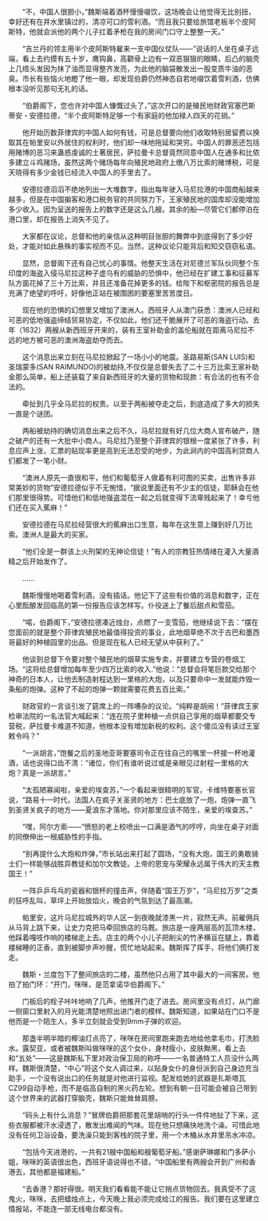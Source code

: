 　　“不，中国人很胆小，”魏斯端着酒杯慢慢啜饮，这场晚会让他觉得无比别扭，幸好还有在井水里镇过的，清凉可口的雪利酒。“而且我只要给旅馆老板半个皮阿斯特，他就会派他的两个儿子扛着矛枪在我的房间门口守上整整一天。”

　　“吉兰丹的领主用半个皮阿斯特雇来一支中国仪仗队――”说话的人坐在桌子远端，看上去约摸有五十岁，鹰钩鼻，高颧骨上边有一双恶狠狠的眼睛，后凸的脑壳上几绺头发因为抹了油而显得整齐发亮，为此他的脑袋散发出一股变质牛油的恶臭。市长有些恼火地瞪了他一眼，却发现伯爵仍然神态自若地啜饮着雪利酒，仿佛根本没听见那句无礼的话。

　　“伯爵阁下，您也许对中国人慷慨过头了，”这次开口的是殖民地财政官塞巴斯蒂安・安德拉德，“半个皮阿斯特足够一个有家庭的他加禄人四天的花销。”

　　他开始历数菲律宾的中国人如何有钱，可是总督要向他们收取特别居留费以换取其在帕里安以外居住的权利时，他们却一味地拖延和哭穷。中国人的罪恶还包括用赌博的恶习来蛊惑虔诚的土著居民，萨拉曼卡总督竟然同意中国人在通多和比侬多建立斗鸡赌场，虽然这两个赌场每年向殖民地政府上缴八万比索的赌博税，可是天晓得有多少金钱已经流入中国人的手里去了。

　　安德拉德滔滔不绝地列出一大堆数字，指出每年驶入马尼拉港的中国商船越来越多，但是在中国掮客和港口税务官的共同努力下，王家殖民地的国库却没能增加多少收入。因为呈送的报告上的数字还是这么几艘。其余的船―尽管它们都停泊在港口里，却在报告上消失不见了。

　　大家都在议论，总督和他的亲信从这种明目张胆的舞弊中到底得到了多少好处，才能对如此悬殊的事实视而不见。当然，这种议论只能背后和知交窃窃私语。

　　显然，总督阁下还有自己忧心的事情。他整天生活在对尼德兰军队伙同整个东印度的海盗入侵马尼拉这种子虚乌有的威胁的恐惧中，他已经在扩建工事和征募军队方面花掉了三十万比索，并且还准备花掉更多的钱。给陛下和枢密院的报告总是充满了绝望的呼吁，好像他正站在被围困的要塞里苦苦度日。

　　现在他的恐惧的幻想里又增加了澳洲人。西班牙人从澳门获悉：澳洲人已经和可恶的低地强盗缔结贸易协定，不仅如此，他们还干脆展开了可恶的海盗行动。去年（1632）两艘从新西班牙开来的，装有王室补助金的盖伦船就在距离马尼拉不远的地方被可恶的澳洲海盗劫夺而去。

　　这个消息出来立刻在马尼拉掀起了一场小小的地震。圣路易斯(SAN LUIS)和圣瑞蒙多(SAN RAIMUNDO)的被劫持,不仅仅是总督失去了二十三万比索王家补助金那么简单，船上还装载了来自新西班牙的大量的货物和现款：有合法的也有不合法的。

　　牵扯到几乎全马尼拉的权贵。以至于两船被夺走之后，到底造成了多大的损失一直是个谜团。

　　两船被劫持的确切消息出来之后不久，马尼拉就有好几位大商人宣布破产，随之破产的还有一大批中小商人。马尼拉乃至整个菲律宾的银根一度紧张了许多，利息应声上涨，汇票的贴现率更是高到无法忍受的地步，为此涧内的中国高利贷商人们都发了一笔小财。

　　“澳洲人原先一直很和平，他们和葡萄牙人做着有利可图的买卖，出售许多非常美妙的货物”安德拉德似乎不无惋惜，“据说里面还有不少主的信徒，耶稣会在他们那里很得势。可惜他们和低地强盗混在一起之后就变得下流卑贱起来了！幸亏他们还在买入蕉麻！”

　　安德拉德在马尼拉经营很大的蕉麻出口生意，每年在这生意上赚到好几万比索。澳洲人是最大的买家。

　　“他们全是一群该上火刑架的无神论信徒！”有人的宗教狂热情绪在灌入大量酒精之后开始发作了。

　　……

　　魏斯慢慢地喝着雪利酒，没有插话。他记下了这些有价值的消息和数字，正在心里酝酿发回临高的第一份报告应该怎样写。仆役送上了餐后甜点和雪茄。

　　“喏，伯爵阁下，”安德拉德凑近烛台，点燃了一支雪茄，他继续说下去：“摆在您面前的就是整个菲律宾殖民地最值得投资的事业，此地烟草绝不次于古巴和墨西哥最好的种植园里的出品。但是现在私人已经无望从中获利了。”

　　他谈到总督下令要对整个殖民地的烟草实施专卖，并要建立专营的卷烟工场。“这将给总督增加每年至少四万比索的收入.”他说：“总督会将笔巨款交给那个神奇的日本人，让他去制造射程达到一里格的大炮，以及只要命中一发就能炸毁一条船的炮弹。这种了不起的炮弹一颗就需要花费五百比索。”

　　财政官的一言谈引发了筵席上的一阵嘈杂的议论。“纯粹是胡闹！”菲律宾王家检审法院的一名法官大喊起来：“连在院子里种植一点供自己享用的烟草都要交专营税，萨拉曼卡难道不知道，他根本没有增加新税的权利。这个傻瓜没有读过王室敕令吗？”

　　“一派胡言，”饱餐之后的圣地亚哥要塞司令正在往自己的嘴里一杯接一杯地灌酒，话也说得口齿不清：“诸位，你们有谁听说过或是亲眼见过射程一里格的大炮？真是一派胡言。”

　　“太孤陋寡闻啦，亲爱的埃查苏，”一个看起来很精明的军官，卡维特要塞长官说，“路易十一时代，法国人在疯子关圣贤的地方：巴士底放了一炮，炮弹一直飞到圣贤关疯子的地方――夏浪东才落地。你对那里应该不陌生，亲爱的埃查苏。”

　　“嘿，阿尔方索――”愤怒的老上校喷出一口满是酒气的哼哼，向坐在桌子对面的同僚伸出一根威胁性的手指。

　　“别再提什么大炮和炸弹，”市长站出来打起了圆场，“没有大炮，国王的勇敢骑士们一样能够战胜异教徒和加尔文教徒。上帝的恩宠与荣耀永远属于伟大的天主教国王！”

　　一阵乒乒乓乓的瓷器和银杯的撞击声，伴随着“国王万岁”，“马尼拉万岁”之类的狂呼乱叫，草坪上开始放焰火，晚会的气氛到达了最高潮。

　　帕里安，这片马尼拉城外的华人区一到夜晚就漆黑一片，寂然无声。前雇佣兵从马背上跳下来，让史力克把马牵回旅店的马厩。旅店是一座两层高的瓦顶木楼，他踩着嘎吱作响的楼梯走上去。店主的两个小儿子把削尖的竹矛横亘在腿上，靠着楼梯睡的正香，直到被脚步声吵醒，慌忙地站起来。魏斯挥了挥手，将他们俩打发走。

　　魏斯・兰度包下了整间旅店的二楼，虽然他只占用了其中最大的一间客房。他拍了拍门环：“开门，咪咪，是范拿诺华伯爵阁下。”

　　门板后的栓子咔咔地响了几声，他推开门走了进去。房间里没有点灯，从门廊一侧窗口里射入的月光能清楚地照出进门者的模样。魏斯知道，如果站在门口不是他而是一个陌生人，多半立刻就会受到9mm子弹的欢迎。

　　那盏半明半暗的椰油灯点亮了，咪咪在房间里跑来跑去地给他拿毛巾，打洗脸水。露契亚，或者被魏斯叫做咪咪的这个女仆，身材瘦小，皮肤黝黑，看上去和“五处”――这是魏斯私下里对政治保卫局的称呼――一名普通特工人员没什么两样。魏斯很清楚，“中心”将这个女人调过来，以贴身女仆的身份派到自己身边充当助手，一个没有说出口的任务就是对他进行监视。配发给她的武器是扎斯塔瓦CZ99自动手枪，而不是临高自制的黑火药左轮。想到有朝一日可能会被自己带到这个世界来的武器打穿脑壳，魏斯只能耸耸肩膀。

　　“码头上有什么消息？”冒牌伯爵把那套花里胡哨的行头一件件地扯了下来，这些衣服都被汗水浸透了，散发出难闻的气味。现在他只想痛快地洗个澡。可惜此地没有任何卫浴设备，要洗澡只能到客栈的院子里，用一个木桶从水井里吊水冲凉。

　　“包括今天进港的，一共有21艘中国船和艘葡萄牙船。”感谢萨琳娜和门多萨小姐，咪咪的英语很出色，西班牙语说得也不错，“中国船里有两艘会开到广州和香港去，其他都是福建船。”

　　“去香港？那好得很。明天我们看看能不能让它捎点货物回去。我真受不了这鬼火，咪咪，去把蜡烛点上，今天晚上我必须完成给江的报告。我们要在这里建立情报站，不能连一部无线电台都没有。
